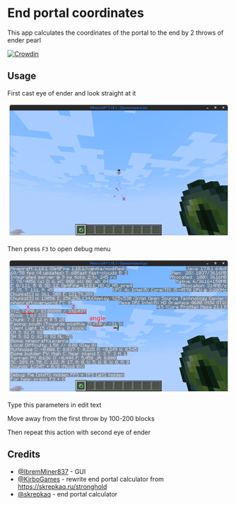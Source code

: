 # End portal coordinates

This app calculates the coordinates of the portal to the end by 2 throws of ender pearl

[![Crowdin](https://badges.crowdin.net/end-portal-finder/localized.svg)](https://crowdin.com/project/end-portal-finder)

## Usage

First cast eye of ender and look straight at it

![throw_0](img/throw_0.png)

Then press `F3` to open debug menu

![throw_1](img/throw_1.png)

Type this parameters in edit text

Move away from the first throw by 100-200 blocks

Then repeat this action with second eye of ender

## Credits

* [@IbremMiner837][IbremMiner837] - GUI
* [@KirboGames][KirboGames] - rewrite end portal calculator from https://skrepkaq.ru/stronghold
* [@skrepkaq][skrepkaq] - end portal calculator

[IbremMiner837]: https://github.com/IbremMiner837
[KirboGames]: https://github.com/KirboGames
[skrepkaq]: https://github.com/skrepkaq
